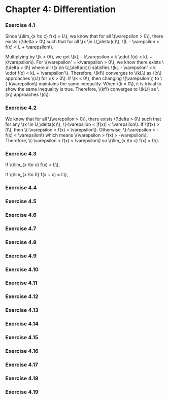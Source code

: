 # Chapter 4: Differentiation

### Exercise 4.1

Since \\(\lim_{x \to c} f(x) = L\\), we know that for all \\(\varepsilon > 0\\), there exists \\(\delta > 0\\) such that for all \\(x \in U_\delta(c)\\), \\(L - \varepsilon < f(x) < L + \varepsilon\\).

Multiplying by \\(k > 0\\), we get \\(kL - k\varepsilon < k \cdot f(x) < kL + k\varepsilon\\). For \\(\varepsilon' = k\varepsilon > 0\\), we know there exists \\(\delta > 0\\) where all \\(x \in U_\delta(c)\\) satisfies \\(kL - \varepsilon' < k \cdot f(x) < kL + \varepsilon'\\). Therefore, \\(kf\\) converges to \\(kL\\) as \\(x\\) approaches \\(c\\) for \\(k > 0\\). If \\(k < 0\\), then changing \\(\varepsilon'\\) to \\(-k\varepsilon\\) maintains the same inequality. When \\(k = 0\\), it is trivial to show the same inequality is true. Therefore, \\(kf\\) converges to \\(kL\\) as \\(x\\) approaches \\(c\\).

### Exercise 4.2

We know that for all \\(\varepsilon > 0\\), there exists \\(\delta > 0\\) such that for any \\(x \in U_\delta(c)\\), \\(-\varepsilon < |f(x)| < \varepsilon\\). If \\(f(x) > 0\\), then \\(-\varepsilon < f(x) < \varepsilon\\). Otherwise, \\(-\varepsilon < -f(x) < \varepsilon\\) which means \\(\varepsilon > f(x) > -\varepsilon\\). Therefore, \\(-\varepsilon < f(x) < \varepsilon\\) so \\(\lim_{x \to c} f(x) = 0\\).

### Exercise 4.3

If \\(\lim_{x \to c} f(x) = L\\),

If \\(\lim_{x \to 0} f(x + c) = L\\),

### Exercise 4.4



### Exercise 4.5



### Exercise 4.6



### Exercise 4.7



### Exercise 4.8



### Exercise 4.9



### Exercise 4.10



### Exercise 4.11



### Exercise 4.12



### Exercise 4.13



### Exercise 4.14



### Exercise 4.15



### Exercise 4.16



### Exercise 4.17



### Exercise 4.18



### Exercise 4.19


